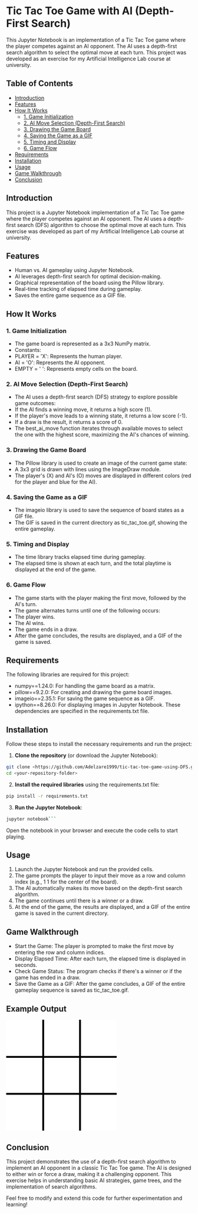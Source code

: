 # Tic Tac Toe Game with AI (Depth-First Search)
This Jupyter Notebook is an implementation of a Tic Tac Toe game where the player competes against an AI opponent. The AI uses a depth-first search algorithm to select the optimal move at each turn. This project was developed as an exercise for my Artificial Intelligence Lab course at university.

## Table of Contents
- [Introduction](#introduction)
- [Features](#features)
- [How It Works](#how-it-works)
  - [1. Game Initialization](#1-game-initialization)
  - [2. AI Move Selection (Depth-First Search)](#2-ai-move-selection-depth-first-search)
  - [3. Drawing the Game Board](#3-drawing-the-game-board)
  - [4. Saving the Game as a GIF](#4-saving-the-game-as-a-gif)
  - [5. Timing and Display](#5-timing-and-display)
  - [6. Game Flow](#6-game-flow)
- [Requirements](#requirements)
- [Installation](#installation)
- [Usage](#usage)
- [Game Walkthrough](#game-walkthrough)
- [Conclusion](#conclusion)

## Introduction
This project is a Jupyter Notebook implementation of a Tic Tac Toe game where the player competes against an AI opponent. The AI uses a depth-first search (DFS) algorithm to choose the optimal move at each turn. This exercise was developed as part of my Artificial Intelligence Lab course at university.

## Features
-  Human vs. AI gameplay using Jupyter Notebook.
-  AI leverages depth-first search for optimal decision-making.
-  Graphical representation of the board using the Pillow library.
-  Real-time tracking of elapsed time during gameplay.
-  Saves the entire game sequence as a GIF file.

## How It Works
### 1. Game Initialization
-  The game board is represented as a 3x3 NumPy matrix.
-  Constants:
  -  PLAYER = 'X': Represents the human player.
  -  AI = 'O': Represents the AI opponent.
  -  EMPTY = ' ': Represents empty cells on the board.

### 2. AI Move Selection (Depth-First Search)
-  The AI uses a depth-first search (DFS) strategy to explore possible game outcomes:
  -  If the AI finds a winning move, it returns a high score (1).
  -  If the player's move leads to a winning state, it returns a low score (-1).
  -  If a draw is the result, it returns a score of 0.
-  The best_ai_move function iterates through available moves to select the one with the highest score, maximizing the AI's chances of winning.

### 3. Drawing the Game Board
-  The Pillow library is used to create an image of the current game state:
  -  A 3x3 grid is drawn with lines using the ImageDraw module.
  -  The player's (X) and AI's (O) moves are displayed in different colors (red for the player and blue for the AI).
 
### 4. Saving the Game as a GIF
-  The imageio library is used to save the sequence of board states as a GIF file.
-  The GIF is saved in the current directory as tic_tac_toe.gif, showing the entire gameplay.

### 5. Timing and Display
-  The time library tracks elapsed time during gameplay.
-  The elapsed time is shown at each turn, and the total playtime is displayed at the end of the game.

### 6. Game Flow
-  The game starts with the player making the first move, followed by the AI's turn.
-  The game alternates turns until one of the following occurs:
  -  The player wins.
  -  The AI wins.
  -  The game ends in a draw.
-  After the game concludes, the results are displayed, and a GIF of the game is saved.

## Requirements
The following libraries are required for this project:

-  numpy==1.24.0: For handling the game board as a matrix.
-  pillow==9.2.0: For creating and drawing the game board images.
-  imageio==2.35.1: For saving the game sequence as a GIF.
-  ipython==8.26.0: For displaying images in Jupyter Notebook.
These dependencies are specified in the requirements.txt file.

## Installation
Follow these steps to install the necessary requirements and run the project:
1. **Clone the repository** (or download the Jupyter Notebook):
```bash
git clone <https://github.com/Adelzare1999/tic-tac-toe-game-using-DFS.git>
cd <your-repository-folder>
```
2. **Install the required libraries** using the requirements.txt file:
```bash
pip install -r requirements.txt
```
3. **Run the Jupyter Notebook**:
```bash
jupyter notebook```
```
Open the notebook in your browser and execute the code cells to start playing.

## Usage
1. Launch the Jupyter Notebook and run the provided cells.
2. The game prompts the player to input their move as a row and column index (e.g., 1 1 for the center of the board).
3. The AI automatically makes its move based on the depth-first search algorithm.
4. The game continues until there is a winner or a draw.
5. At the end of the game, the results are displayed, and a GIF of the entire game is saved in the current directory.

## Game Walkthrough
-  Start the Game: The player is prompted to make the first move by entering the row and column indices.
-  Display Elapsed Time: After each turn, the elapsed time is displayed in seconds.
-  Check Game Status: The program checks if there's a winner or if the game has ended in a draw.
-  Save the Game as a GIF: After the game concludes, a GIF of the entire gameplay sequence is saved as tic_tac_toe.gif.

## Example Output
![Tic Tac Toe Game](tic_tac_toe.gif)

## Conclusion
This project demonstrates the use of a depth-first search algorithm to implement an AI opponent in a classic Tic Tac Toe game. The AI is designed to either win or force a draw, making it a challenging opponent. This exercise helps in understanding basic AI strategies, game trees, and the implementation of search algorithms.

Feel free to modify and extend this code for further experimentation and learning!
